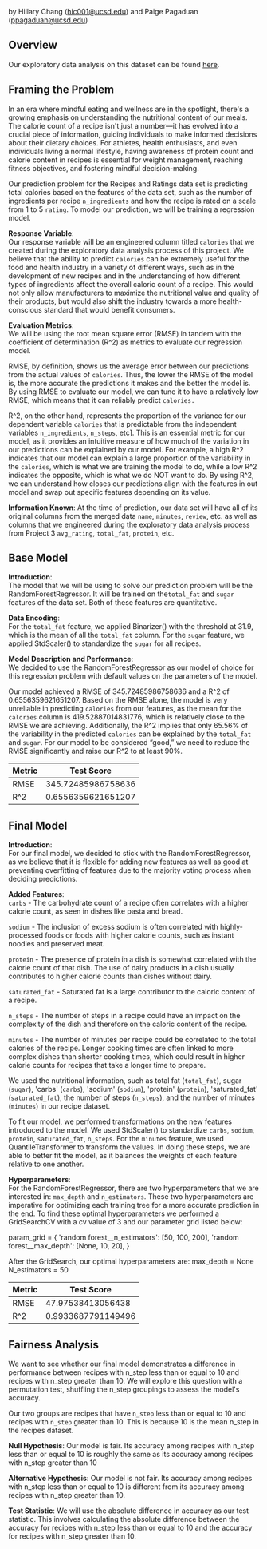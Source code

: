 by Hillary Chang (hic001@ucsd.edu) and Paige Pagaduan (ppagaduan@ucsd.edu)

## Overview
Our exploratory data analysis on this dataset can be found [here](https://hillarychang.github.io/Association-between-Protein-and-Calorie-Count/).

## Framing the Problem
In an era where mindful eating and wellness are in the spotlight, there's a growing emphasis on understanding the nutritional content of our meals. The calorie count of a recipe isn't just a number—it has evolved into a crucial piece of information, guiding individuals to make informed decisions about their dietary choices. For athletes, health enthusiasts, and even individuals living a normal lifestyle, having awareness of protein count and calorie content in recipes is essential for weight management, reaching fitness objectives, and fostering mindful decision-making. 

Our prediction problem for the Recipes and Ratings data set is predicting total calories based on the features of the data set, such as the number of ingredients per recipe ```n_ingredients``` and how the recipe is rated on a scale from 1 to 5 ```rating```. To model our prediction, we will be training a regression model. 

**Response Variable**:\
Our response variable will be an engineered column titled ```calories``` that we created during the exploratory data analysis process of this project. We believe that the ability to predict ```calories``` can be extremely useful for the food and health industry in a variety of different ways, such as in the development of new recipes and in the understanding of how different types of ingredients affect the overall caloric count of a recipe. This would not only allow manufacturers to maximize the nutritional value and quality of their products, but would also shift the industry towards a more health-conscious standard that would benefit consumers.

**Evaluation Metrics**:\
We will be using the root mean square error (RMSE) in tandem with the coefficient of determination (R^2) as metrics to evaluate our regression model. 

RMSE, by definition, shows us the average error between our predictions from the actual values of ```calories```. Thus, the lower the RMSE of the model is, the more accurate the predictions it makes and the better the model is. By using RMSE to evaluate our model, we can tune it to have a relatively low RMSE, which means that it can reliably predict `calories.`

R^2, on the other hand, represents the proportion of the variance for our dependent variable ```calories``` that is predictable from the independent variables ```n_ingredients```, ```n_steps```, etc]. This is an essential metric for our model, as it provides an intuitive measure of how much of the variation in our predictions can be explained by our model. For example, a high R^2 indicates that our model can explain a large proportion of the variability in the `calories`, which is what we are training the model to do, while a low R^2 indicates the opposite, which is what we do NOT want to do. By using R^2, we can understand how closes our predictions align with the features in out model and swap out specific features depending on its value. 

**Information Known**:
At the time of prediction, our data set will have all of its original columns from the merged data ```name```, ```minutes```, ```review```, etc. as well as columns that we engineered during the exploratory data analysis process from Project 3 ```avg_rating```, ```total_fat```, ```protein```, etc. 


## Base Model
**Introduction**:\
The model that we will be using to solve our prediction problem will be the RandomForestRegressor. It will be trained on the`total_fat` and `sugar` features of the data set. Both of these features are quantitative.

**Data Encoding**:\
For the `total_fat` feature, we applied Binarizer() with the threshold at 31.9, which is the mean of all the `total_fat` column. For the `sugar` feature, we applied StdScaler() to standardize the `sugar` for all recipes. 

**Model Description and Performance**:\
We decided to use the RandomForestRegressor as our model of choice for this regression problem with default values on the parameters of the model.

Our model achieved a RMSE of 345.72485986758636 and a R^2 of 0.6556359621651207. Based on the RMSE alone, the model is very unreliable in predicting `calories` from our features, as the mean for the `calories` column is 419.52887014831776, which is relatively close to the RMSE we are achieving. Additionally, the R^2 implies that only 65.56% of the variability in the predicted `calories` can be explained by the `total_fat` and `sugar`. For our model to be considered “good,” we need to reduce the RMSE significantly and raise our R^2 to at least 90%.

| Metric            | Test Score                    |
| ------------------| ------------------------------|
| RMSE              | 345.72485986758636           |
| R^2               | 0.6556359621651207           |


## Final Model
**Introduction**:\
For our final model, we decided to stick with the RandomForestRegressor, as we believe that it is flexible for adding new features as well as good at preventing overfitting of features due to the majority voting process when deciding predictions.

**Added Features**:\
`carbs` - The carbohydrate count of a recipe often correlates with a higher calorie count, as seen in dishes like pasta and bread. 

`sodium` - The inclusion of excess sodium is often correlated with highly-processed foods or foods with higher calorie counts, such as instant noodles and preserved meat.

`protein` - The presence of protein in a dish is somewhat correlated with the calorie count of that dish. The use of dairy products in a dish usually contributes to higher calorie counts than dishes without dairy. 

`saturated_fat` - Saturated fat is a large contributor to the caloric content of a recipe. 

`n_steps` - The number of steps in a recipe could have an impact on the complexity of the dish and therefore on the caloric 
content of the recipe. 

`minutes` - The number of minutes per recipe could be correlated to the total calories of the recipe. Longer cooking times are often linked to more complex dishes than shorter cooking times, which could result in higher calorie counts for recipes that take a longer time to prepare.

We used the nutritional information, such as total fat (```total_fat```), sugar (```sugar```), 'carbs' (```carbs```), 'sodium' (```sodium```), 'protein' (```protein```), 'saturated_fat' (```saturated_fat```), the number of steps (```n_steps```), and the number of minutes (```minutes```) in our recipe dataset.

To fit our model, we performed transformations on the new features introduced to the model. We used StdScaler() to standardize `carbs`, `sodium`, `protein`, `saturated_fat`, `n_steps`. For the `minutes` feature, we used QuantileTransformer to transform the values. In doing these steps, we are able to better fit the model, as it balances the weights of each feature relative to one another.

**Hyperparameters**:\
For the RandomForestRegressor, there are two hyperparameters that we are interested in: `max_depth` and `n_estimators`. These two hyperparameters are imperative for optimizing each training tree for a more accurate prediction in the end. To find these optimal hyperparameters we performed a GridSearchCV with a cv value of 3 and our parameter grid listed below:

param_grid = {
    'random forest__n_estimators': [50, 100, 200],
    'random forest__max_depth': [None, 10, 20],
}

After the GridSearch, our optimal hyperparameters are:
max_depth = None
N_estimators = 50

| Metric            | Test Score                    |
| ------------------| ------------------------------|
| RMSE              | 47.97538413056438            |
| R^2               | 0.9933687791149496           |


## Fairness Analysis
We want to see whether our final model demonstrates a difference in performance between recipes with n_step less than or equal to 10 and recipes with n_step greater than 10. We will explore this question with a permutation test, shuffling the n_step groupings to assess the model's accuracy.

Our two groups are recipes that have `n_step` less than or equal to 10 and recipes with `n_step` greater than 10. This is because 10 is the mean n_step in the recipes dataset.

**Null Hypothesis**:
Our model is fair. Its accuracy among recipes with n_step less than or equal to 10 is roughly the same as its accuracy among recipes with n_step greater than 10

**Alternative Hypothesis**:
Our model is not fair. Its accuracy among recipes with n_step less than or equal to 10 is different from its accuracy among recipes with n_step greater than 10.

**Test Statistic**:
We will use the absolute difference in accuracy as our test statistic. This involves calculating the absolute difference between the accuracy for recipes with n_step less than or equal to 10 and the accuracy for recipes with n_step greater than 10.


